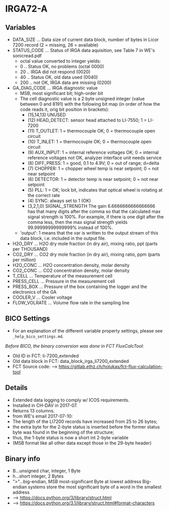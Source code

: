 # IRGA72-A

## Variables
- DATA_SIZE ... Data size of current data block, number of bytes in Licor 7200 record
  (2 = missing, 26 = available)
- STATUS_CODE ... Status of IRGA data aquisition, see Table 7 in WE's sonicread.pdf
    - octal value converted to integer yields:
    - 0 .. Status OK, no problems (octal 0000)
    - 20 .. IRGA did not respond (0020)
    - 40 .. Status OK, old data used (0040)
    - 200 .. not OK, IRGA data are missing (0200)
- GA_DIAG_CODE ... IRGA diagnostic value
    - MSB, most significant bit; high-order bit
    - The cell diagnostic value is a 2 byte unsigned integer (value between 0 and 8191)
      with the following bit map (in order of how the code reads it, orig bit position in brackets):
        - (15,14,13) UNUSED
        - (12) HEAD_DETECT: sensor head attached to LI-7550; 1 = LI-7200
        - (11) T_OUTLET: 1 = thermocouple OK; 0 = thermocouple open circuit
        - (10) T_INLET: 1 = thermocouple OK; 0 = thermocouple open circuit
        - (9) AUX_INPUT: 1 = internal reference voltages OK;
          0 = internal reference voltages not OK, analyzer interface unit needs service
        - (8) DIFF_PRESS: 1 = good, 0.1 to 4.9V; 0 = out of range; d=delta
        - (7) CHOPPER: 1 = chopper wheel temp is near setpoint; 0 = not near setpoint
        - (6) DETECTOR: 1 = detector temp is near setpoint; 0 = not near setpoint
        - (5) PLL: 1 = OK; lock bit, indicates that optical wheel is rotating at the correct rate
        - (4) SYNC: always set to 1 (OK)
        - (3,2,1,0) SIGNAL_STRENGTH
          The gain 6.6666666666666666 has that many digits after the comma so that the calculated
          max signal strength is 100%. For example, if there is one digit after the comma less,
          then the max signal strength yields 99.99999999999999% instead of 100%.
    - 'output': 1 means that the var is written to the output stream of this data block,
      i.e. included in the output file.
- H2O_DRY ... H2O dry mole fraction (in dry air), mixing ratio, ppt (parts per THOUSAND)
- CO2_DRY ... CO2 dry mole fraction (in dry air), mixing ratio, ppm (parts per million)
- H2O_CONC ... H2O concentration density, molar density
- CO2_CONC ... CO2 concentration density, molar density
- T_CELL ... Temperature of the measurement cell
- PRESS_CELL ... Pressure in the measurement cell
- PRESS_BOX ... Pressure of the box containing the logger and the electronics of the GA
- COOLER_V ... Cooler voltage
- FLOW_VOLRATE ... Volume flow rate in the sampling line

## BICO Settings
- For an explanation of the different variable property settings, please see ```_help_bico_settings.md```.

*Before BICO, the binary conversion was done in FCT FluxCalcTool:*
- Old ID in FCT: li-7200_extended
- Old data block in FCT: data_block_irga_li7200_extended
- FCT Source code: --> https://gitlab.ethz.ch/holukas/fct-flux-calculation-tool

## Details
- Extended data logging to comply w/ ICOS requirements.
- Installed in CH-DAV in 2017-07.
- Returns 13 columns.
- from WE's email 2017-07-10:
- The length of the LI7200 records have increased from 25 to 26 bytes;
- the extra byte for the 2-byte status is inserted before the former status byte
  was found in the beginning of the structure;
- thus, the 1-byte status is now a short int 2-byte variable
- (MSB format like all other data except those in the 29-byte header)

## Binary info
- B...unsigned char, integer, 1 Byte
- h...short integer, 2 Bytes
- ">"...big-endian, MSB most-significant Byte at lowest address
     Big-endian systems store the most significant byte of a word in the smallest address
- --> https://docs.python.org/3/library/struct.html
- --> https://docs.python.org/3.1/library/struct.html#format-characters
